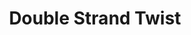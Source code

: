 ---
layout: piece
collection_: jewelry
title: Double Strand Twist
image: double-strand-twist.jpg
media: Wood, sone, plastic, metal
dimensions: 20" full length, 10" hanging
description: African wood, black onyx, red plastic, metal with metal clasp.
price: $45
create_date: 2015
---